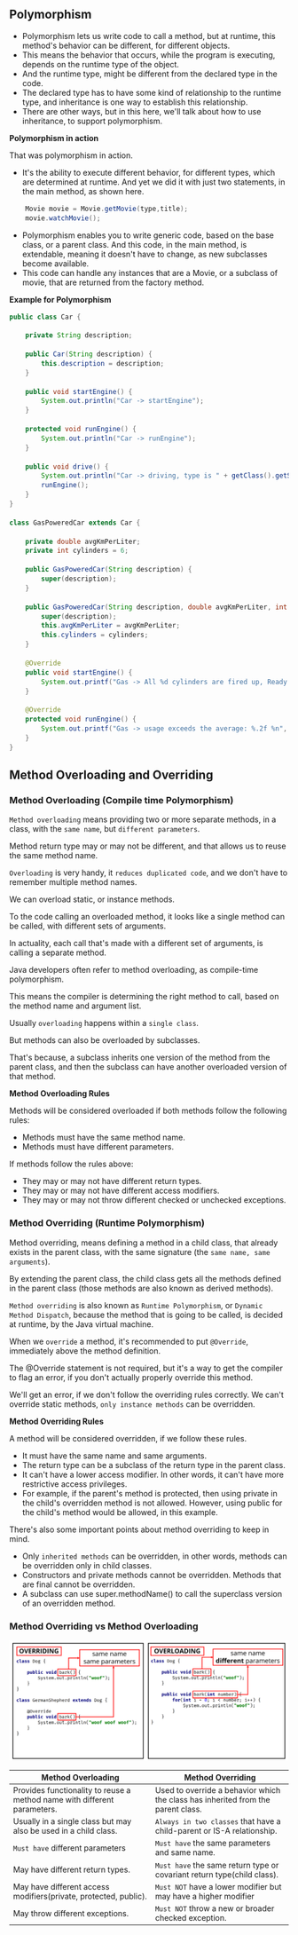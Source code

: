 ## Polymorphism

- Polymorphism lets us write code to call a method, but at runtime, this method's behavior can be different, for different objects.
- This means the behavior that occurs, while the program is executing, depends on the runtime type of the object.
- And the runtime type, might be different from the declared type in the code.
- The declared type has to have some kind of relationship to the runtime type, and inheritance is one way to establish this relationship.
- There are other ways, but in this here, we'll talk about how to use inheritance, to support polymorphism.

**Polymorphism in action**

That was polymorphism in action.

- It's the ability to execute different behavior, for different types, which are determined at runtime. And yet we did it with just two statements, in the main method, as shown here.

```java
    Movie movie = Movie.getMovie(type,title);
    movie.watchMovie();
```

- Polymorphism enables you to write generic code, based on the base class, or a parent class. And this code, in the main method, is extendable, meaning it doesn't have to change, as new subclasses become available.
- This code can handle any instances that are a Movie, or a subclass of movie, that are returned from the factory method.

**Example for Polymorphism**

```java
public class Car {

    private String description;

    public Car(String description) {
        this.description = description;
    }

    public void startEngine() {
        System.out.println("Car -> startEngine");
    }

    protected void runEngine() {
        System.out.println("Car -> runEngine");
    }

    public void drive() {
        System.out.println("Car -> driving, type is " + getClass().getSimpleName());
        runEngine();
    }
}

class GasPoweredCar extends Car {

    private double avgKmPerLiter;
    private int cylinders = 6;

    public GasPoweredCar(String description) {
        super(description);
    }

    public GasPoweredCar(String description, double avgKmPerLiter, int cylinders) {
        super(description);
        this.avgKmPerLiter = avgKmPerLiter;
        this.cylinders = cylinders;
    }

    @Override
    public void startEngine() {
        System.out.printf("Gas -> All %d cylinders are fired up, Ready!%n", cylinders);
    }

    @Override
    protected void runEngine() {
        System.out.printf("Gas -> usage exceeds the average: %.2f %n", avgKmPerLiter);
    }
}

```

## Method Overloading and Overriding

### Method Overloading (Compile time Polymorphism)

`Method overloading` means providing two or more separate methods, in a class, with the `same name`, but `different parameters`.

Method return type may or may not be different, and that allows us to reuse the same method name.

`Overloading` is very handy, it `reduces duplicated code`, and we don't have to remember multiple method names.

We can overload static, or instance methods.

To the code calling an overloaded method, it looks like a single method can be called, with different sets of arguments.

In actuality, each call that's made with a different set of arguments, is calling a separate method.

Java developers often refer to method overloading, as compile-time polymorphism.

This means the compiler is determining the right method to call, based on the method name and argument list.

Usually `overloading` happens within a `single class`.

But methods can also be overloaded by subclasses.

That's because, a subclass inherits one version of the method from the parent class, and then the subclass can have another overloaded version of that method.

**Method Overloading Rules**

Methods will be considered overloaded if both methods follow the following rules:

- Methods must have the same method name.
- Methods must have different parameters.

If methods follow the rules above:

- They may or may not have different return types.
- They may or may not have different access modifiers.
- They may or may not throw different checked or unchecked exceptions.

### Method Overriding (Runtime Polymorphism)

Method overriding, means defining a method in a child class, that already exists in the parent class, with the same signature (the `same name, same arguments`).

By extending the parent class, the child class gets all the methods defined in the parent class (those methods are also known as derived methods).

`Method overriding` is also known as `Runtime Polymorphism`, or `Dynamic Method Dispatch`, because the method that is going to be called, is decided at runtime, by the Java virtual machine.

When we `override` a method, it's recommended to put `@Override`, immediately above the method definition.

The @Override statement is not required, but it's a way to get the compiler to flag an error, if you don't actually properly override this method.

We'll get an error, if we don't follow the overriding rules correctly.
We can't override static methods, `only instance methods` can be overridden.

**Method Overriding Rules**

A method will be considered overridden, if we follow these rules.

- It must have the same name and same arguments.
- The return type can be a subclass of the return type in the parent class.
- It can't have a lower access modifier. In other words, it can't have more restrictive access privileges.
- For example, if the parent's method is protected, then using private in the child's overridden method is not allowed. However, using public for the child's method would be allowed, in this example.

There's also some important points about method overriding to keep in mind.

- Only `inherited methods` can be overridden, in other words, methods can be overridden only in child classes.
- Constructors and private methods cannot be overridden.
  Methods that are final cannot be overridden.
- A subclass can use super.methodName() to call the superclass version of an overridden method.

### Method Overriding vs Method Overloading

<p align="center">
<img src="https://github.com/tutungduong/oop_java_pInsights/blob/main/Images/overriding_vs_overloading.png">
</p>

| Method Overloading                                                       | Method Overriding                                                                |
| ------------------------------------------------------------------------ | -------------------------------------------------------------------------------- |
| Provides functionality to reuse a method name with different parameters. | Used to override a behavior which the class has inherited from the parent class. |
| Usually in a single class but may also be used in a child class.         | `Always in two classes` that have a child-parent or IS-A relationship.           |
| `Must have` different parameters                                         | `Must have` the same parameters and same name.                                   |
| May have different return types.                                         | `Must have` the same return type or covariant return type(child class).          |
| May have different access modifiers(private, protected, public).         | `Must NOT` have a lower modifier but may have a higher modifier                  |
| May throw different exceptions.                                          | `Must NOT` throw a new or broader checked exception.                             |
